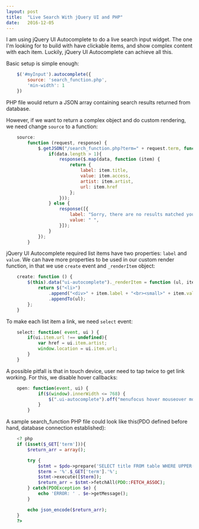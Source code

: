 ```yaml
---
layout: post
title:  "Live Search With jQuery UI and PHP"
date:   2016-12-05
---
```


I am using jQuery UI Autocomplete to do a live search input widget. The one I'm looking for to build with have clickable items, and show complex content with each item. Luckily, jQuery UI Autocomplete can achieve all this.

Basic setup is simple enough:

```javascript
    $('#myInput').autocomplete({
        source: 'search_function.php',
        'min-width': 1
    })
```
PHP file would return a JSON array containing search results returned from database.

However, if we want to return a complex object and do custom rendering, we need change `source` to a function:

```javascript
    source:
        function (request, response) {
            $.getJSON("/search_function.php?term=" + request.term, function (data) {
                if(data.length > 1){
                    response($.map(data, function (item) {
                        return {
                            label: item.title,
                            value: item.access,
                            artist: item.artist,
                            url: item.href
                        };
                    }));
                } else {
                    response([{
                        label: "Sorry, there are no results matched your seach.",
                        value: " ",
                    }]);
                }
            });
        }
```

jQuery UI Autocomplete required list items have two properties: `label` and `value`. We can have more properties to be used in our custom render function, in that we use `create` event and `_renderItem` object:

```javascript
    create: function () {
        $(this).data("ui-autocomplete")._renderItem = function (ul, item) {
            return $("<li>")
                .append("<div>" + item.label + "<br><small>" + item.value + "<span class='."'float-xs-right'".'>" + item.artist + "</span></small></div>")
                .appendTo(ul);
        };
    }
```

To make each list item a link, we need `select` event:

```javascript
    select: function( event, ui ) {
        if(ui.item.url !== undefined){
            var href = ui.item.artist;
            window.location = ui.item.url;
        }         
    }
```

A possible pitfall is that in touch device, user need to tap twice to get link working. For this, we disable hover callbacks:

```javascript
    open: function(event, ui) {
            if($(window).innerWidth <= 768) {
                $(".ui-autocomplete").off("menufocus hover mouseover mouseenter");
            }
        }
```

A sample search_function PHP file could look like this(PDO defined before hand, database connection established):

```php
    <? php
    if (isset($_GET['term'])){
        $return_arr = array();

        try {
            $stmt = $pdo->prepare('SELECT title FROM table WHERE UPPER(title) LIKE UPPER(?)');
            $term = '%'.$_GET['term'].'%';
            $stmt->execute([$term]);
            $return_arr = $stmt->fetchAll(PDO::FETCH_ASSOC);
        } catch(PDOException $e) {
            echo 'ERROR: ' . $e->getMessage();
        }

        echo json_encode($return_arr);
    }
    ?>
```